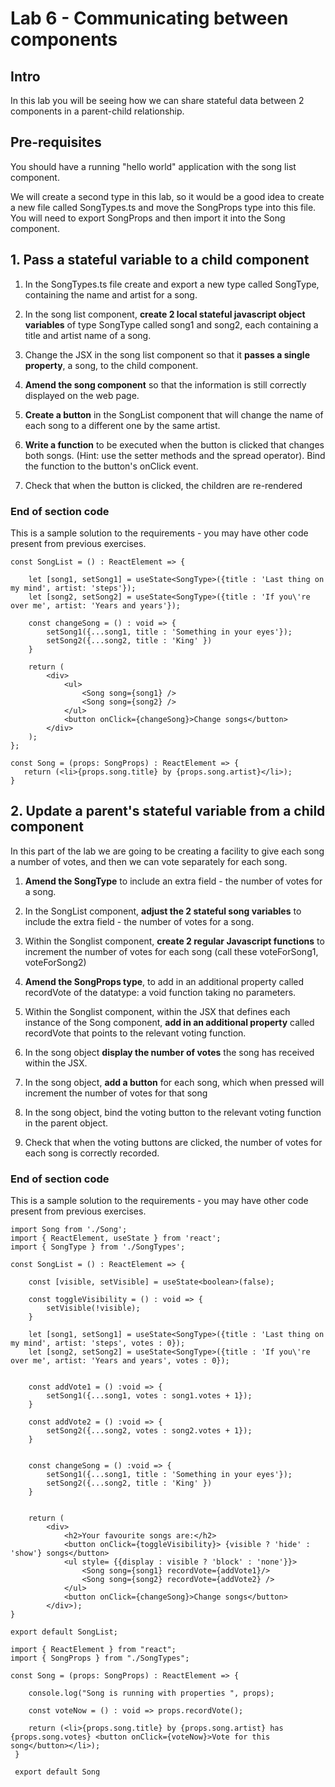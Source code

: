 # Lab 6 - Communicating between components

## Intro

In this lab you will be seeing how we can share stateful data between 2 components in a parent-child relationship.

## Pre-requisites

You should have a running "hello world" application with the song list component.

We will create a second type in this lab, so it would be a good idea to create a new file called SongTypes.ts and move the SongProps type into this file. You will need to export SongProps and then import it into the Song component.

## 1. Pass a stateful variable to a child component

1. In the SongTypes.ts file create and export a new type called SongType, containing the name and artist for a song.

2. In the song list component, **create 2 local stateful javascript object variables** of type SongType called song1 and song2, each containing a title and artist name of a song.

3. Change the JSX in the song list component so that it **passes a single property**, a song, to the child component.

4. **Amend the song component** so that the information is still correctly displayed on the web page.

5. **Create a button** in the SongList component that will change the name of each song to a different one by the same artist.

6. **Write a function** to be executed when the button is clicked that changes both songs. (Hint: use the setter methods and the spread operator). Bind the function to the button's onClick event.

7. Check that when the button is clicked, the children are re-rendered

### End of section code
This is a sample solution to the requirements - you may have other code present from previous exercises.

```
const SongList = () : ReactElement => {
    
    let [song1, setSong1] = useState<SongType>({title : 'Last thing on my mind', artist: 'steps'});
    let [song2, setSong2] = useState<SongType>({title : 'If you\'re over me', artist: 'Years and years'});

    const changeSong = () : void => {
        setSong1({...song1, title : 'Something in your eyes'});
        setSong2({...song2, title : 'King' })
    }

    return (
        <div>
            <ul>
                <Song song={song1} />
                <Song song={song2} />
            </ul>
            <button onClick={changeSong}>Change songs</button>
        </div>
    );
};
```

```
const Song = (props: SongProps) : ReactElement => {
   return (<li>{props.song.title} by {props.song.artist}</li>);
}
```


## 2. Update a parent's stateful variable from a child component

In this part of the lab we are going to be creating a facility to give each song a number of votes, and then we can vote separately for each song.

1. **Amend the SongType** to include an extra field - the number of votes for a song.
   
2. In the SongList component, **adjust the 2 stateful song variables** to include the extra field - the number of votes for a song.

3. Within the Songlist component, **create 2 regular Javascript functions** to increment the number of votes for each song (call these voteForSong1, voteForSong2)

4. **Amend the SongProps type**, to add in an additional property called recordVote of the datatype: a void function taking no parameters.
   
5. Within the Songlist component, within the JSX that defines each instance of the Song component, **add in an additional property** called recordVote that points to the relevant voting function.

6. In the song object **display the number of votes** the song has received within the JSX.

7. In the song object, **add a button** for each song, which when pressed will increment the number of votes for that song

7. In the song object, bind the voting button to the relevant voting function in the parent object.

8. Check that when the voting buttons are clicked, the number of votes for each song is correctly recorded.

### End of section code
This is a sample solution to the requirements - you may have other code present from previous exercises.


```
import Song from './Song';
import { ReactElement, useState } from 'react';
import { SongType } from './SongTypes';

const SongList = () : ReactElement => {

    const [visible, setVisible] = useState<boolean>(false);

    const toggleVisibility = () : void => {
        setVisible(!visible);
    }

    let [song1, setSong1] = useState<SongType>({title : 'Last thing on my mind', artist: 'steps', votes : 0});
    let [song2, setSong2] = useState<SongType>({title : 'If you\'re over me', artist: 'Years and years', votes : 0});


    const addVote1 = () :void => {
        setSong1({...song1, votes : song1.votes + 1});
    }

    const addVote2 = () :void => {
        setSong2({...song2, votes : song2.votes + 1});
    }


    const changeSong = () :void => {
        setSong1({...song1, title : 'Something in your eyes'});
        setSong2({...song2, title : 'King' })
    }


    return (
        <div>
            <h2>Your favourite songs are:</h2>
            <button onClick={toggleVisibility}> {visible ? 'hide' : 'show'} songs</button>
            <ul style= {{display : visible ? 'block' : 'none'}}>
                <Song song={song1} recordVote={addVote1}/>
                <Song song={song2} recordVote={addVote2} />
            </ul>
            <button onClick={changeSong}>Change songs</button>
        </div>);
}

export default SongList;
```

```
import { ReactElement } from "react";
import { SongProps } from "./SongTypes";

const Song = (props: SongProps) : ReactElement => {

    console.log("Song is running with properties ", props);

    const voteNow = () : void => props.recordVote();

    return (<li>{props.song.title} by {props.song.artist} has {props.song.votes} <button onClick={voteNow}>Vote for this song</button></li>);
 }
 
 export default Song
```
